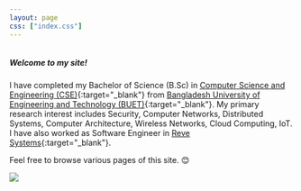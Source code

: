 ```yaml
---
layout: page
css: ["index.css"]
---
```

<div class="col s12">

<div class="row">
<div class="column left" markdown="1">

##### Welcome to my site!

I have completed my Bachelor of Science (B.Sc) in [Computer Science and Engineering (CSE)](https://cse.buet.ac.bd){:target="_blank"} from [Bangladesh University of Engineering and Technology (BUET)](http://buet.ac.bd){:target="_blank"}. My primary research interest includes Security, Computer Networks, Distributed Systems, Computer Architecture, Wireless Networks, Cloud Computing, IoT. I have also worked as Software Engineer in [Reve Systems](https://www.revesoft.com){:target="_blank"}.

Feel free to browse various pages of this site. :blush:

</div>
  <div class="column right">
    <div class="col s12 tag-div">
      <div class="user-pic center-align">
        <a href="{{site.github_profile}}" target="_blank"><img class="circle hoverable z-depth-1" src="{{site.baseurl}}/assets/res/user.png"></a>
      </div>
    </div>
  </div>
</div>
</div>